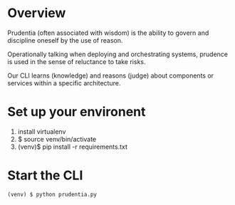 # Overview

Prudentia (often associated with wisdom) is the ability to govern and discipline oneself by the use of reason.

Operationally talking when deploying and orchestrating systems, prudence is used in the sense of reluctance to take risks.

Our CLI learns (knowledge) and reasons (judge) about components or services within a specific architecture.

# Set up your environent

1. install virtualenv
2. $ source venv/bin/activate
3. (venv)$ pip install -r requirements.txt

# Start the CLI

    (venv) $ python prudentia.py
